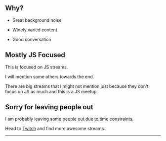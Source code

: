 ## Why?

- Great background noise

- Widely varied content

- Good conversation

## Mostly JS Focused

This is focused on JS streams.

I will mention some others towards the end.

<div class="notes">
There are big streams that I might not mention just because they don't focus on JS as much and this is a JS meetup.
</div>

## Sorry for leaving people out

I am probably leaving some people out due to time constraints.

Head to [Twitch](https://www.twitch.tv/directory/game/Science%20%26%20Technology) and find more awesome streams.

---

